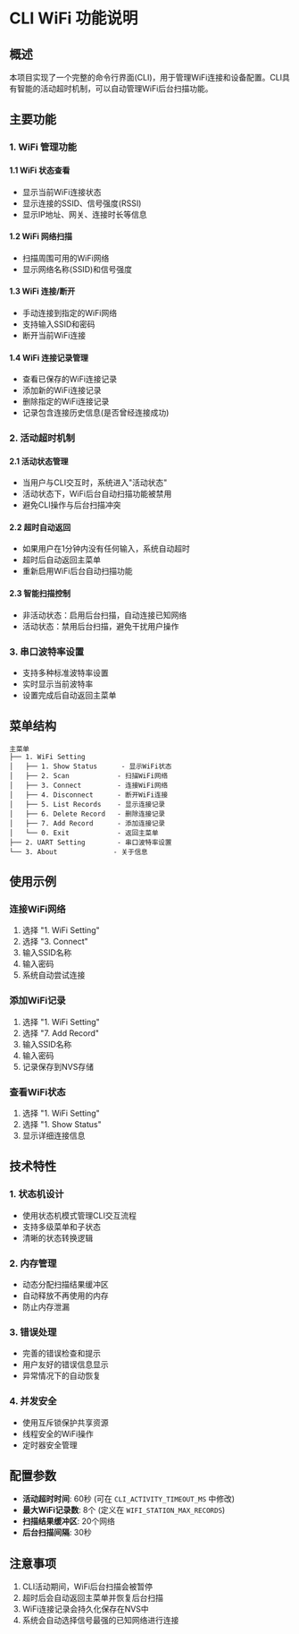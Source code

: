 # CLI WiFi 功能说明

## 概述

本项目实现了一个完整的命令行界面(CLI)，用于管理WiFi连接和设备配置。CLI具有智能的活动超时机制，可以自动管理WiFi后台扫描功能。

## 主要功能

### 1. WiFi 管理功能

#### 1.1 WiFi 状态查看
- 显示当前WiFi连接状态
- 显示连接的SSID、信号强度(RSSI)
- 显示IP地址、网关、连接时长等信息

#### 1.2 WiFi 网络扫描
- 扫描周围可用的WiFi网络
- 显示网络名称(SSID)和信号强度

#### 1.3 WiFi 连接/断开
- 手动连接到指定的WiFi网络
- 支持输入SSID和密码
- 断开当前WiFi连接

#### 1.4 WiFi 连接记录管理
- 查看已保存的WiFi连接记录
- 添加新的WiFi连接记录
- 删除指定的WiFi连接记录
- 记录包含连接历史信息(是否曾经连接成功)

### 2. 活动超时机制

#### 2.1 活动状态管理
- 当用户与CLI交互时，系统进入"活动状态"
- 活动状态下，WiFi后台自动扫描功能被禁用
- 避免CLI操作与后台扫描冲突

#### 2.2 超时自动返回
- 如果用户在1分钟内没有任何输入，系统自动超时
- 超时后自动返回主菜单
- 重新启用WiFi后台自动扫描功能

#### 2.3 智能扫描控制
- 非活动状态：启用后台扫描，自动连接已知网络
- 活动状态：禁用后台扫描，避免干扰用户操作

### 3. 串口波特率设置
- 支持多种标准波特率设置
- 实时显示当前波特率
- 设置完成后自动返回主菜单

## 菜单结构

```
主菜单
├── 1. WiFi Setting
│   ├── 1. Show Status      - 显示WiFi状态
│   ├── 2. Scan            - 扫描WiFi网络
│   ├── 3. Connect         - 连接WiFi网络
│   ├── 4. Disconnect      - 断开WiFi连接
│   ├── 5. List Records    - 显示连接记录
│   ├── 6. Delete Record   - 删除连接记录
│   ├── 7. Add Record      - 添加连接记录
│   └── 0. Exit            - 返回主菜单
├── 2. UART Setting        - 串口波特率设置
└── 3. About              - 关于信息
```

## 使用示例

### 连接WiFi网络
1. 选择 "1. WiFi Setting"
2. 选择 "3. Connect"
3. 输入SSID名称
4. 输入密码
5. 系统自动尝试连接

### 添加WiFi记录
1. 选择 "1. WiFi Setting"
2. 选择 "7. Add Record"
3. 输入SSID名称
4. 输入密码
5. 记录保存到NVS存储

### 查看WiFi状态
1. 选择 "1. WiFi Setting"
2. 选择 "1. Show Status"
3. 显示详细连接信息

## 技术特性

### 1. 状态机设计
- 使用状态机模式管理CLI交互流程
- 支持多级菜单和子状态
- 清晰的状态转换逻辑

### 2. 内存管理
- 动态分配扫描结果缓冲区
- 自动释放不再使用的内存
- 防止内存泄漏

### 3. 错误处理
- 完善的错误检查和提示
- 用户友好的错误信息显示
- 异常情况下的自动恢复

### 4. 并发安全
- 使用互斥锁保护共享资源
- 线程安全的WiFi操作
- 定时器安全管理

## 配置参数

- **活动超时时间**: 60秒 (可在 `CLI_ACTIVITY_TIMEOUT_MS` 中修改)
- **最大WiFi记录数**: 8个 (定义在 `WIFI_STATION_MAX_RECORDS`)
- **扫描结果缓冲区**: 20个网络
- **后台扫描间隔**: 30秒

## 注意事项

1. CLI活动期间，WiFi后台扫描会被暂停
2. 超时后会自动返回主菜单并恢复后台扫描
3. WiFi连接记录会持久化保存在NVS中
4. 系统会自动选择信号最强的已知网络进行连接 